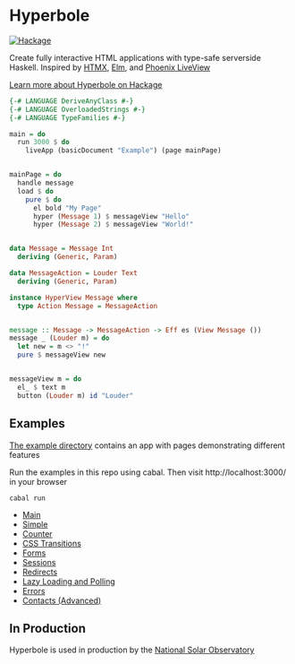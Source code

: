 Hyperbole
=========

[![Hackage](https://img.shields.io/hackage/v/hyperbole.svg)](https://hackage.haskell.org/package/hyperbole) 

Create fully interactive HTML applications with type-safe serverside Haskell. Inspired by [HTMX](https://htmx.org/), [Elm](https://elm-lang.org/), and [Phoenix LiveView](https://www.phoenixframework.org/)

[Learn more about Hyperbole on Hackage](https://hackage.haskell.org/package/hyperbole/docs/Web-Hyperbole.html)

```haskell
{-# LANGUAGE DeriveAnyClass #-}
{-# LANGUAGE OverloadedStrings #-}
{-# LANGUAGE TypeFamilies #-}

main = do
  run 3000 $ do
    liveApp (basicDocument "Example") (page mainPage)


mainPage = do
  handle message
  load $ do
    pure $ do
      el bold "My Page"
      hyper (Message 1) $ messageView "Hello"
      hyper (Message 2) $ messageView "World!"


data Message = Message Int
  deriving (Generic, Param)

data MessageAction = Louder Text
  deriving (Generic, Param)

instance HyperView Message where
  type Action Message = MessageAction


message :: Message -> MessageAction -> Eff es (View Message ())
message _ (Louder m) = do
  let new = m <> "!"
  pure $ messageView new


messageView m = do
  el_ $ text m
  button (Louder m) id "Louder"
```

Examples
---------

[The example directory](/example/README.md) contains an app with pages demonstrating different features

Run the examples in this repo using cabal. Then visit http://localhost:3000/ in your browser

```
cabal run
```
* [Main](./Main.hs)
* [Simple](./Example/Simple.hs)
* [Counter](./Example/Counter.hs)
* [CSS Transitions](./Example/Transitions.hs)
* [Forms](./Example/Forms.hs)
* [Sessions](./Example/Forms.hs)
* [Redirects](./Example/Redirects.hs)
* [Lazy Loading and Polling](./Example/LazyLoading.hs)
* [Errors](./Example/Errors.hs)
* [Contacts (Advanced)](./Example/Contacts.hs)

In Production
-------------

Hyperbole is used in production by the [National Solar Observatory](https://nso.edu/)
